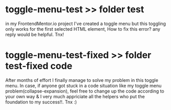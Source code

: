 # toggle-menu-test >> folder test
in my FrontendMentor.io project I've created a toggle menu but this toggling only works for the first selected HTML element, How to fix this error? any reply would be helpful. Tnx!
# toggle-menu-test-fixed >> folder test-fixed code
After months of effort I finally manage to solve my problem in this toggle menu. In case, if anyone got stuck in a code situation like my toggle menu problem(collapse-expansion), feel free to change up the code according to your own way & I very much appriciate all the helpers who put the foundation to my success!!. Tnx :)
